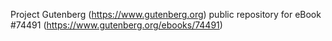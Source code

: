 Project Gutenberg (https://www.gutenberg.org) public repository for
eBook #74491 (https://www.gutenberg.org/ebooks/74491)
